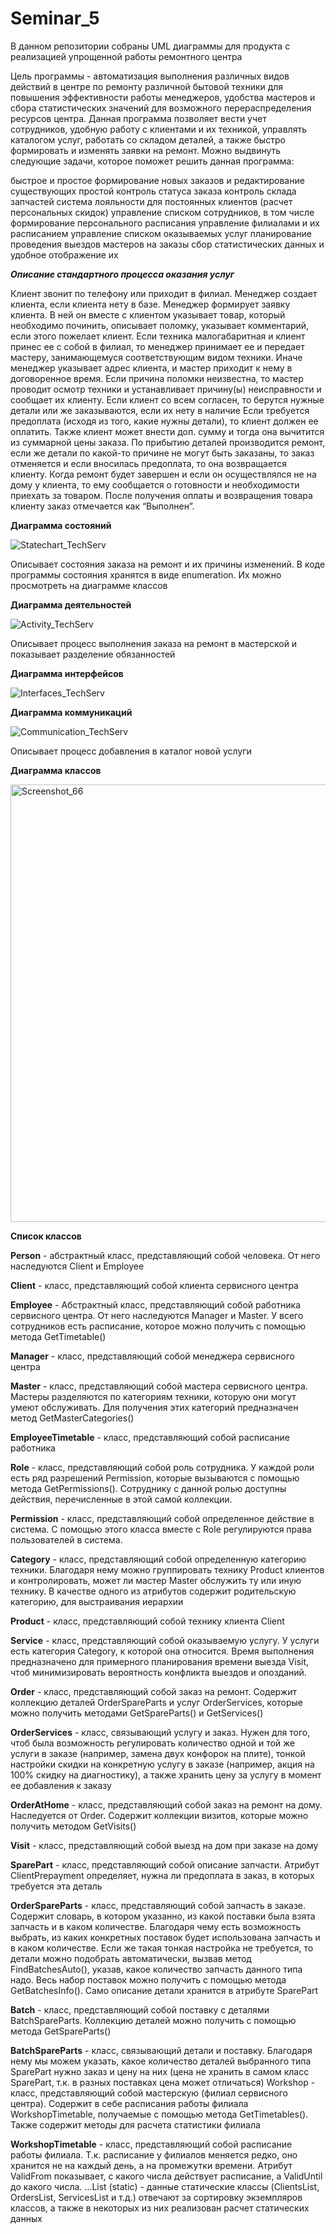 # Seminar_5

В данном репозитории собраны UML диаграммы для продукта с реализацией упрощенной работы ремонтного центра

Цель программы - автоматизация выполнения различных видов действий в центре по ремонту различной бытовой техники для повышения эффективности работы менеджеров, удобства мастеров и сбора статистических значений для возможного перераспределения ресурсов центра. Данная программа позволяет вести учет сотрудников, удобную работу с клиентами и их техникой, управлять каталогом услуг, работать со складом деталей, а также быстро формировать и изменять заявки на ремонт. Можно выдвинуть следующие задачи, которое поможет решить данная программа:

быстрое и простое формирование новых заказов и редактирование существующих
простой контроль статуса заказа
контроль склада запчастей
система лояльности для постоянных клиентов (расчет персональных скидок)
управление списком сотрудников, в том числе формирование персонального расписания
управление филиалами и их расписанием
управление списком оказываемых услуг
планирование проведения выездов мастеров на заказы
сбор статистических данных и удобное отображение их

***Описание стандартного процесса оказания услуг***



Клиент звонит по телефону или приходит в филиал.
Менеджер создает клиента, если клиента нету в базе.
Менеджер формирует заявку клиента. В ней он вместе с клиентом указывает товар, который необходимо починить, описывает поломку, указывает комментарий, если этого пожелает клиент.
Если техника малогабаритная и клиент принес ее с собой в филиал, то менеджер принимает ее и передает мастеру, занимающемуся соответствующим видом техники. Иначе менеджер указывает адрес клиента, и мастер приходит к нему в договоренное время.
Если причина поломки неизвестна, то мастер проводит осмотр техники и устанавливает причину(ы) неисправности и сообщает их клиенту.
Если клиент со всем согласен, то берутся нужные детали или же заказываются, если их нету в наличие
Если требуется предоплата (исходя из того, какие нужны детали), то клиент должен ее оплатить. Также клиент может внести доп. сумму и тогда она вычитится из суммарной цены заказа.
По прибытию деталей производится ремонт, если же детали по какой-то причине не могут быть заказаны, то заказ отменяется и если вносилась предоплата, то она возвращается клиенту.
Когда ремонт будет завершен и если он осуществлялся не на дому у клиента, то ему сообщается о готовности и необходимости приехать за товаром.
После получения оплаты и возвращения товара клиенту заказ отмечается как “Выполнен”.


**Диаграмма состояний**

![Statechart_TechServ](https://github.com/DEN068/Seminar_5/assets/112544350/d267667f-7c31-452c-94c1-bfa87197605f)


Описывает состояния заказа на ремонт и их причины изменений. В коде программы состояния хранятся в виде enumeration. Их можно просмотреть на диаграмме классов


**Диаграмма деятельностей**

![Activity_TechServ](https://github.com/DEN068/Seminar_5/assets/112544350/b0dcb80a-0282-4da8-86ea-ac6d17cbcc00)

Описывает процесс выполнения заказа на ремонт в мастерской и показывает разделение обязанностей


**Диаграмма интерфейсов**

![Interfaces_TechServ](https://github.com/DEN068/Seminar_5/assets/112544350/ae0ba30c-adcc-40c5-be2b-5597f8270de5)



**Диаграмма коммуникаций**

![Communication_TechServ](https://github.com/DEN068/Seminar_5/assets/112544350/96d63477-99d9-4f28-8d75-c0a01418dbd1)


Описывает процесс добавления в каталог новой услуги


**Диаграмма классов**


<img width="700" alt="Screenshot_66" src="https://github.com/DEN068/Seminar_5/assets/112544350/a02ede3c-316e-413d-b5c9-8cbb3f49f94b">


**Список классов**


**Person** - абстрактный класс, представляющий собой человека. От него наследуются Client и Employee

**Client** - класс, представляющий собой клиента сервисного центра

**Employee** - Абстрактный класс, представляющий собой работника сервисного центра. От него наследуются Manager и Master. У всего сотрудников есть расписание, которое можно получить с помощью метода GetTimetable()

**Manager** - класс, представляющий собой менеджера сервисного центра

**Master** - класс, представляющий собой мастера сервисного центра. Мастеры разделяются по категориям техники, которую они могут умеют обслуживать. Для получения этих категорий предназначен метод GetMasterCategories()

**EmployeeTimetable** - класс, представляющий собой расписание работника

**Role** - класс, представляющий собой роль сотрудника. У каждой роли есть ряд разрешений Permission, которые вызываются с помощью метода GetPermissions(). Сотруднику с данной ролью доступны действия, перечисленные в этой самой коллекции.

**Permission** - класс, представляющий собой определенное действие в система. С помощью этого класса вместе с Role регулируются права пользователей в система.

**Category** - класс, представляющий собой определенную категорию техники. Благодаря нему можно группировать технику Product клиентов и контролировать, может ли мастер Master обслужить ту или иную технику. В качестве одного из атрибутов содержит родительскую категорию, для выстраивания иерархии

**Product** - класс, представляющий собой технику клиента Client

**Service** - класс, представляющий собой оказываемую услугу. У услуги есть категория Category, к которой она относится. Время выполнения предназначено для примерного планирования времени выезда Visit, чтоб минимизировать вероятность конфликта выездов и опозданий.

**Order** - класс, представляющий собой заказ на ремонт. Содержит коллекцию деталей OrderSpareParts и услуг OrderServices, которые можно получить методами GetSpareParts() и GetServices()

**OrderServices** - класс, связывающий услугу и заказ. Нужен для того, чтоб была возможность регулировать количество одной и той же услуги в заказе (например, замена двух конфорок на плите), тонкой настройки скидки на конкретную услугу в заказе (например, акция на 100% скидку на диагностику), а также хранить цену за услугу в момент ее добавления к заказу

**OrderAtHome** - класс, представляющий собой заказ на ремонт на дому. Наследуется от Order. Содержит коллекции визитов, которые можно получить методом GetVisits()

**Visit** - класс, представляющий собой выезд на дом при заказе на дому

**SparePart** - класс, представляющий собой описание запчасти. Атрибут ClientPrepayment определяет, нужна ли предоплата в заказ, в которых требуется эта деталь

**OrderSpareParts** - класс, представляющий собой запчасть в заказе. Содержит словарь, в котором указанно, из какой поставки была взята запчасть и в каком количестве. Благодаря чему есть возможность выбрать, из каких конкретных поставок будет использована запчасть и в каком количестве. Если же такая тонкая настройка не требуется, то детали можно подобрать автоматически, вызвав метод FindBatchesAuto(), указав, какое количество запчасть данного типа надо. Весь набор поставок можно получить с помощью метода GetBatchesInfo(). Само описание детали хранится в атрибуте SparePart

**Batch** - класс, представляющий собой поставку с деталями BatchSpareParts. Коллекцию деталей можно получить с помощью метода GetSpareParts()

**BatchSpareParts** - класс, связывающий детали и поставку. Благодаря нему мы можем указать, какое количество деталей выбранного типа SparePart нужно заказ и цену на них (цена не хранить в самом класс SparePart, т.к. в разных поставках цена может отличаться)
Workshop - класс, представляющий собой мастерскую (филиал сервисного центра). Содержит в себе расписания работы филиала WorkshopTimetable, получаемые с помощью метода GetTimetables(). Также содержит методы для расчета статистики филиала

**WorkshopTimetable** - класс, представляющий собой расписание работы филиала. Т.к. расписание у филиалов меняется редко, оно хранится не на каждый день, а на промежутки времени. Атрибут ValidFrom показывает, с какого числа действует расписание, а ValidUntil до какого числа.
...List (static) - данные статические классы (ClientsList, OrdersList, ServicesList и т.д.) отвечают за сортировку экземпляров классов, а также в некоторых из них реализован расчет статических данных

